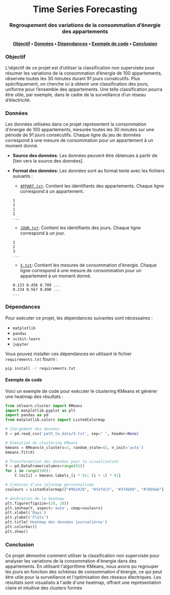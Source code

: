 <h1 align="center">Time Series Forecasting</h1>

<h3 align="center">Regroupement des variations de la consommation d’énergie des appartements</h3>
<h4 align="center">
    <p>
        <a href="#objectif">Objectif</a> •
        <a href="#données">Données</a> •
        <a href="#dépendances">Dépendances</a> •
        <a href="#exemple-de-code">Exemple de code</a> •
        <a href="#conclusion">Conclusion</a>
    </p>
</h4>

### Objectif

L’objectif de ce projet est d’utiliser la classification non supervisée pour résumer les variations de la consommation d’énergie de 100 appartements, observée toutes les 30 minutes durant 91 jours consécutifs. Plus spécifiquement, on cherche ici à obtenir une classification des jours, uniforme pour l’ensemble des appartements. Une telle classification pourra être utile, par exemple, dans le cadre de la surveillance d’un réseau d’électricité.

### Données

Les données utilisées dans ce projet représentent la consommation d'énergie de 100 appartements, mesurée toutes les 30 minutes sur une période de 91 jours consécutifs. Chaque ligne du jeu de données correspond à une mesure de consommation pour un appartement à un moment donné.


- **Source des données**: Les données peuvent être obtenues à partir de [lien vers la source des données].
- **Format des données**: Les données sont au format texte avec les fichiers suivants :

    - [`APPART.txt`]("donnees/APPART.txt"): Contient les identifiants des appartements. Chaque ligne correspond à un appartement.
  
    ```plaintext
    1
    1
    1
    1
    ...
    ```

    - [`JOUR.txt`]("donnees/JOUR.txt"): Contient les identifiants des jours. Chaque ligne correspond à un jour.

    ```plaintext
    1
    2
    3
   ...
    ```

    - [`X.txt`]("donnees/X.txt"): Contient les mesures de consommation d'énergie. Chaque ligne correspond à une mesure de consommation pour un appartement à un moment donné.   

    ```plaintext
    0.123 0.456 0.789 ...
    0.234 0.567 0.890 ...
    ...
    ```


### Dépendances

Pour exécuter ce projet, les dépendances suivantes sont nécessaires :

- `matplotlib`
- `pandas`
- `scikit-learn`
- `jupyter`

Vous pouvez installer ces dépendances en utilisant le fichier `requirements.txt` fourni :

```bash
pip install -r requirements.txt
```

#### Exemple de code
Voici un exemple de code pour exécuter le clustering KMeans et générer une heatmap des résultats :


```Python
from sklearn.cluster import KMeans
import matplotlib.pyplot as plt
import pandas as pd
from matplotlib.colors import ListedColormap

# Chargement des données
X = pd.read_csv('path_to_data/X.txt', sep=" ", header=None)

# Exécution du clustering KMeans
kmeans = KMeans(n_clusters=3, random_state=42, n_init='auto')
kmeans.fit(X)

# Transformation des données pour la visualisation
Y = pd.DataFrame(columns=range(91))
for i in range(100):
    Y.loc[i] = kmeans.labels_[i * 91: (i + 1) * 91]

# Création d'une colormap personnalisée
couleurs = ListedColormap(["#962428", "#fefdc5", "#374b99", "#7db9ab"])

# Génération de la heatmap
plt.figure(figsize=(20, 10))
plt.imshow(Y, aspect='auto', cmap=couleurs)
plt.xlabel('Days')
plt.ylabel('Flats')
plt.title('Heatmap des données journalières')
plt.colorbar()
plt.show()
```


### Conclusion
Ce projet démontre comment utiliser la classification non supervisée pour analyser les variations de la consommation d'énergie dans des appartements. En utilisant l'algorithme KMeans, nous avons pu regrouper les jours en fonction des schémas de consommation d'énergie, ce qui peut être utile pour la surveillance et l'optimisation des réseaux électriques. Les résultats sont visualisés à l'aide d'une heatmap, offrant une représentation claire et intuitive des clusters formés